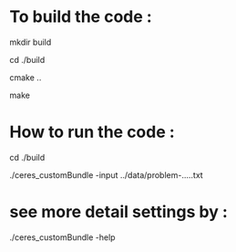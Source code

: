 # To build the code : 
mkdir build

cd ./build

cmake ..

make

# How to run the code :

cd ./build

./ceres_customBundle -input ../data/problem-.....txt

# see more detail settings by :
./ceres_customBundle -help
